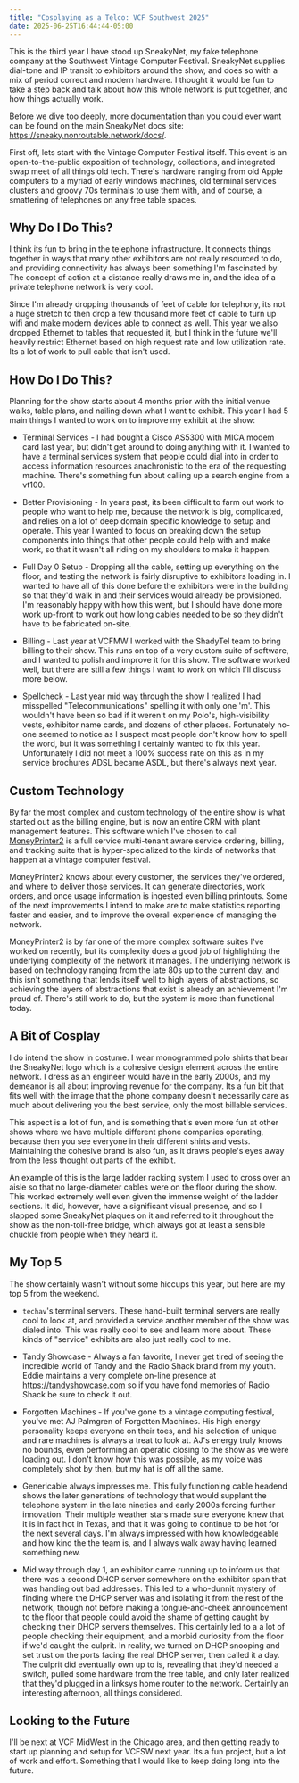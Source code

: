 ```yaml
---
title: "Cosplaying as a Telco: VCF Southwest 2025"
date: 2025-06-25T16:44:44-05:00
---
```


This is the third year I have stood up SneakyNet, my fake telephone
company at the Southwest Vintage Computer Festival.  SneakyNet
supplies dial-tone and IP transit to exhibitors around the show, and
does so with a mix of period correct and modern hardware.  I thought
it would be fun to take a step back and talk about how this whole
network is put together, and how things actually work.

Before we dive too deeply, more documentation than you could ever want
can be found on the main SneakyNet docs site:
<https://sneaky.nonroutable.network/docs/>.

First off, lets start with the Vintage Computer Festival itself.  This
event is an open-to-the-public exposition of technology, collections,
and integrated swap meet of all things old tech.  There's hardware
ranging from old Apple computers to a myriad of early windows
machines, old terminal services clusters and groovy 70s terminals to
use them with, and of course, a smattering of telephones on any free
table spaces.

## Why Do I Do This?

I think its fun to bring in the telephone infrastructure.  It connects
things together in ways that many other exhibitors are not really
resourced to do, and providing connectivity has always been something
I'm fascinated by.  The concept of action at a distance really draws
me in, and the idea of a private telephone network is very cool.

Since I'm already dropping thousands of feet of cable for telephony,
its not a huge stretch to then drop a few thousand more feet of cable
to turn up wifi and make modern devices able to connect as well.  This
year we also dropped Ethernet to tables that requested it, but I think
in the future we'll heavily restrict Ethernet based on high request
rate and low utilization rate.  Its a lot of work to pull cable that
isn't used.

## How Do I Do This?

Planning for the show starts about 4 months prior with the initial
venue walks, table plans, and nailing down what I want to exhibit.
This year I had 5 main things I wanted to work on to improve my
exhibit at the show:

  * Terminal Services - I had bought a Cisco AS5300 with MICA modem
    card last year, but didn't get around to doing anything with it.
    I wanted to have a terminal services system that people could dial
    into in order to access information resources anachronistic to the
    era of the requesting machine.  There's something fun about
    calling up a search engine from a vt100.

  * Better Provisioning - In years past, its been difficult to farm
    out work to people who want to help me, because the network is
    big, complicated, and relies on a lot of deep domain specific
    knowledge to setup and operate.  This year I wanted to focus on
    breaking down the setup components into things that other people
    could help with and make work, so that it wasn't all riding on my
    shoulders to make it happen.

  * Full Day 0 Setup - Dropping all the cable, setting up everything
    on the floor, and testing the network is fairly disruptive to
    exhibitors loading in.  I wanted to have all of this done before
    the exhibitors were in the building so that they'd walk in and
    their services would already be provisioned.  I'm reasonably happy
    with how this went, but I should have done more work up-front to
    work out how long cables needed to be so they didn't have to be
    fabricated on-site.

  * Billing - Last year at VCFMW I worked with the ShadyTel team to
    bring billing to their show.  This runs on top of a very custom
    suite of software, and I wanted to polish and improve it for this
    show.  The software worked well, but there are still a few things
    I want to work on which I'll discuss more below.

  * Spellcheck - Last year mid way through the show I realized I had
    misspelled "Telecommunications" spelling it with only one 'm'.
    This wouldn't have been so bad if it weren't on my Polo's,
    high-visibility vests, exhibitor name cards, and dozens of other
    places.  Fortunately no-one seemed to notice as I suspect most
    people don't know how to spell the word, but it was something I
    certainly wanted to fix this year.  Unfortunately I did not meet a
    100% success rate on this as in my service brochures ADSL became
    ASDL, but there's always next year.


## Custom Technology

By far the most complex and custom technology of the entire show is
what started out as the billing engine, but is now an entire CRM with
plant management features.  This software which I've chosen to call
[MoneyPrinter2](https://github.com/sneakynet/moneyprinter2/) is a full
service multi-tenant aware service ordering, billing, and tracking
suite that is hyper-specialized to the kinds of networks that happen
at a vintage computer festival.

MoneyPrinter2 knows about every customer, the services they've
ordered, and where to deliver those services.  It can generate
directories, work orders, and once usage information is ingested even
billing printouts.  Some of the next improvements I intend to make are
to make statistics reporting faster and easier, and to improve the
overall experience of managing the network.

MoneyPrinter2 is by far one of the more complex software suites I've
worked on recently, but its complexity does a good job of highlighting
the underlying complexity of the network it manages.  The underlying
network is based on technology ranging from the late 80s up to the
current day, and this isn't something that lends itself well to high
layers of abstractions, so achieving the layers of abstractions that
exist is already an achievement I'm proud of.  There's still work to
do, but the system is more than functional today.

## A Bit of Cosplay

I do intend the show in costume.  I wear monogrammed polo shirts that
bear the SneakyNet logo which is a cohesive design element across the
entire network.  I dress as an engineer would have in the early 2000s,
and my demeanor is all about improving revenue for the company.  Its a
fun bit that fits well with the image that the phone company doesn't
necessarily care as much about delivering you the best service, only
the most billable services.

This aspect is a lot of fun, and is something that's even more fun at
other shows where we have multiple different phone companies
operating, because then you see everyone in their different shirts and
vests.  Maintaining the cohesive brand is also fun, as it draws
people's eyes away from the less thought out parts of the exhibit.

An example of this is the large ladder racking system I used to cross
over an aisle so that no large-diameter cables were on the floor
during the show.  This worked extremely well even given the immense
weight of the ladder sections.  It did, however, have a significant
visual presence, and so I slapped some SneakyNet plaques on it and
referred to it throughout the show as the non-toll-free bridge, which
always got at least a sensible chuckle from people when they heard it.

## My Top 5

The show certainly wasn't without some hiccups this year, but here are
my top 5 from the weekend.

  * `techav`'s terminal servers.  These hand-built terminal servers
    are really cool to look at, and provided a service another member
    of the show was dialed into.  This was really cool to see and
    learn more about.  These kinds of "service" exhibits are also just
    really cool to me.

  * Tandy Showcase - Always a fan favorite, I never get tired of
    seeing the incredible world of Tandy and the Radio Shack brand
    from my youth.  Eddie maintains a very complete on-line presence
    at <https://tandyshowcase.com> so if you have fond memories of
    Radio Shack be sure to check it out.

  * Forgotten Machines - If you've gone to a vintage computing
    festival, you've met AJ Palmgren of Forgotten Machines.  His high
    energy personality keeps everyone on their toes, and his selection
    of unique and rare machines is always a treat to look at.  AJ's
    energy truly knows no bounds, even performing an operatic closing
    to the show as we were loading out.  I don't know how this was
    possible, as my voice was completely shot by then, but my hat is
    off all the same.

  * Genericable always impresses me.  This fully functioning cable
    headend shows the later generations of technology that would
    supplant the telephone system in the late nineties and early 2000s
    forcing further innovation.  Their multiple weather stars made
    sure everyone knew that it is in fact hot in Texas, and that it
    was going to continue to be hot for the next several days.  I'm
    always impressed with how knowledgeable and how kind the the team
    is, and I always walk away having learned something new.

  * Mid way through day 1, an exhibitor came running up to inform us
    that there was a second DHCP server somewhere on the exhibitor
    span that was handing out bad addresses.  This led to a who-dunnit
    mystery of finding where the DHCP server was and isolating it from
    the rest of the network, though not before making a
    tongue-and-cheek announcement to the floor that people could avoid
    the shame of getting caught by checking their DHCP servers
    themselves.  This certainly led to a a lot of people checking
    their equipment, and a morbid curiosity from the floor if we'd
    caught the culprit.  In reality, we turned on DHCP snooping and
    set trust on the ports facing the real DHCP server, then called it
    a day.  The culprit did eventually own up to is, revealing that
    they'd needed a switch, pulled some hardware from the free table,
    and only later realized that they'd plugged in a linksys home
    router to the network.  Certainly an interesting afternoon, all
    things considered.


## Looking to the Future

I'll be next at VCF MidWest in the Chicago area, and then getting
ready to start up planning and setup for VCFSW next year.  Its a fun
project, but a lot of work and effort.  Something that I would like to
keep doing long into the future.
